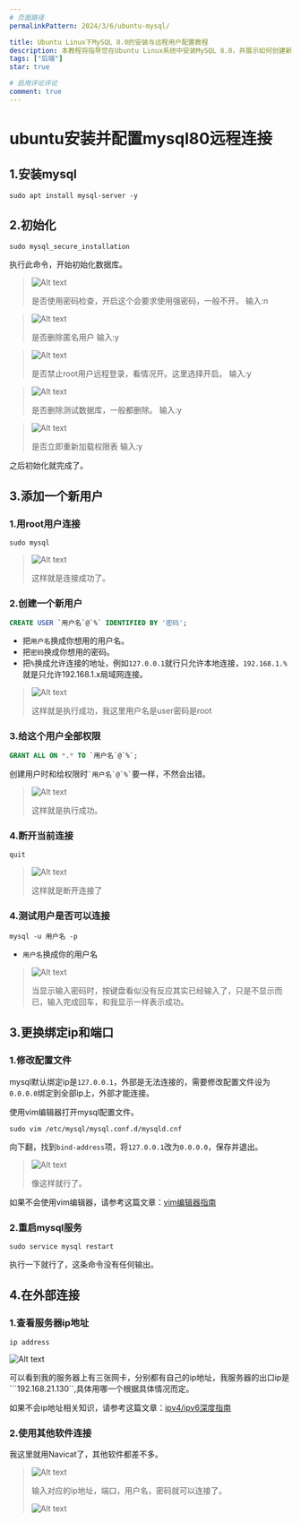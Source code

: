 ```yaml
---
# 页面路径
permalinkPattern: 2024/3/6/ubuntu-mysql/

title: Ubuntu Linux下MySQL 8.0的安装与远程用户配置教程
description: 本教程将指导您在Ubuntu Linux系统中安装MySQL 8.0，并展示如何创建新用户、设置远程连接、绑定IP地址与端口，以实现安全的远程访问。
tags: ["后端"]
star: true

# 启用评论评论
comment: true
---
```


# ubuntu安装并配置mysql80远程连接

## 1.安装mysql

``` shell
sudo apt install mysql-server -y
```

## 2.初始化

``` shell
sudo mysql_secure_installation
```
执行此命令，开始初始化数据库。


>![Alt text](./imgs/image.webp)
>
>是否使用密码检查，开启这个会要求使用强密码，一般不开。
>输入:n


>![Alt text](./imgs/image-1.webp)
>
>是否删除匿名用户
>输入:y


>![Alt text](./imgs/image-2.webp)
>
>是否禁止root用户远程登录，看情况开。这里选择开启。
>输入:y


>![Alt text](./imgs/image-3.webp)
>
>是否删除测试数据库，一般都删除。
>输入:y


>![Alt text](./imgs/image-4.webp)
>
>是否立即重新加载权限表
>输入:y

之后初始化就完成了。


## 3.添加一个新用户

### 1.用root用户连接

``` shell
sudo mysql
```
>![Alt text](./imgs/image-5.webp)
>
>这样就是连接成功了。

### 2.创建一个新用户
``` sql
CREATE USER `用户名`@`%` IDENTIFIED BY '密码';
```
- 把```用户名```换成你想用的用户名。
- 把```密码```换成你想用的密码。
- 把```%```换成允许连接的地址，例如`127.0.0.1`就行只允许本地连接，`192.168.1.%`就是只允许192.168.1.x局域网连接。

>![Alt text](./imgs/image-6.webp)
>
>这样就是执行成功，我这里用户名是user密码是root

### 3.给这个用户全部权限
``` sql
GRANT ALL ON *.* TO `用户名`@`%`;
```
创建用户时和给权限时``` `用户名`@`%` ```要一样，不然会出错。

>![Alt text](./imgs/image-7.webp)
>
>这样就是执行成功。

### 4.断开当前连接
``` sql
quit
```

>![Alt text](./imgs/image-8.webp)
>
>这样就是断开连接了

### 4.测试用户是否可以连接
``` shell
mysql -u 用户名 -p
```
- ```用户名```换成你的用户名

>![Alt text](./imgs/image-9.webp)
>
>当显示输入密码时，按键盘看似没有反应其实已经输入了，只是不显示而已，输入完成回车，和我显示一样表示成功。

## 3.更换绑定ip和端口

### 1.修改配置文件
mysql默认绑定ip是```127.0.0.1```，外部是无法连接的，需要修改配置文件设为```0.0.0.0```绑定到全部ip上，外部才能连接。

使用vim编辑器打开mysql配置文件。
``` shell
sudo vim /etc/mysql/mysql.conf.d/mysqld.cnf
```
向下翻，找到```bind-address```项，将```127.0.0.1```改为```0.0.0.0```，保存并退出。


>![Alt text](./imgs/image-10.webp)
>
>像这样就行了。

如果不会使用vim编辑器，请参考这篇文章：[vim编辑器指南](#)

### 2.重启mysql服务
``` shell
sudo service mysql restart
```
执行一下就行了，这条命令没有任何输出。

## 4.在外部连接

### 1.查看服务器ip地址
``` shell
ip address
```
![Alt text](./imgs/image-11.webp)

可以看到我的服务器上有三张网卡，分别都有自己的ip地址，我服务器的出口ip是```192.168.21.130``,具体用哪一个根据具体情况而定。


如果不会ip地址相关知识，请参考这篇文章：[ipv4/ipv6深度指南](#)

### 2.使用其他软件连接

我这里就用Navicat了，其他软件都差不多。

>![Alt text](./imgs/image-12.webp)
>
>输入对应的ip地址，端口，用户名，密码就可以连接了。
>
>![Alt text](./imgs/image-13.webp)




